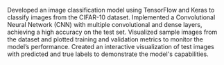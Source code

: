 Developed an image classification model using TensorFlow and Keras to classify images from the CIFAR-10 dataset. Implemented a Convolutional Neural Network (CNN) with multiple convolutional and dense layers, achieving a high accuracy on the test set. Visualized sample images from the dataset and plotted training and validation metrics to monitor the model’s performance. Created an interactive visualization of test images with predicted and true labels to demonstrate the model's capabilities.

